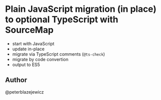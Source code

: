 # Plain JavaScript migration (in place) to optional TypeScript with SourceMap

- start with JavaScript
- update in-place
- migrate via TypeScript comments (`@ts-check`)
- migrate by code convertion
- output to ES5

## Author

@peterblazejewicz
